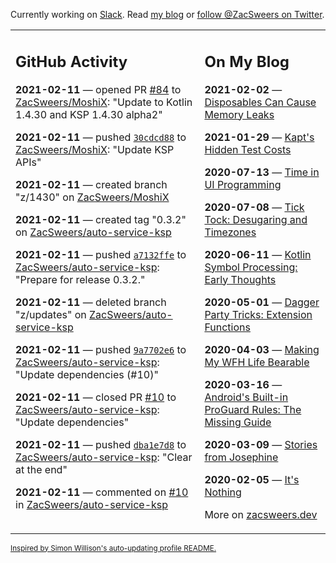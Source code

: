 Currently working on [Slack](https://slack.com/). Read [my blog](https://zacsweers.dev/) or [follow @ZacSweers on Twitter](https://twitter.com/ZacSweers).

<table><tr><td valign="top" width="60%">

## GitHub Activity
<!-- githubActivity starts -->
**2021-02-11** — opened PR [#84](https://api.github.com/repos/ZacSweers/MoshiX/pulls/84) to [ZacSweers/MoshiX](https://api.github.com/repos/ZacSweers/MoshiX): "Update to Kotlin 1.4.30 and KSP 1.4.30 alpha2"

**2021-02-11** — pushed [`30cdcd88`](https://github.com/ZacSweers/MoshiX/commit/30cdcd88d039b56a80a86d461354292ece0029cc) to [ZacSweers/MoshiX](https://api.github.com/repos/ZacSweers/MoshiX): "Update KSP APIs"

**2021-02-11** — created branch "z/1430" on [ZacSweers/MoshiX](https://api.github.com/repos/ZacSweers/MoshiX)

**2021-02-11** — created tag "0.3.2" on [ZacSweers/auto-service-ksp](https://api.github.com/repos/ZacSweers/auto-service-ksp)

**2021-02-11** — pushed [`a7132ffe`](https://github.com/ZacSweers/auto-service-ksp/commit/a7132ffeb985705cc01c66d3183a8e6ead555571) to [ZacSweers/auto-service-ksp](https://api.github.com/repos/ZacSweers/auto-service-ksp): "Prepare for release 0.3.2."

**2021-02-11** — deleted branch "z/updates" on [ZacSweers/auto-service-ksp](https://api.github.com/repos/ZacSweers/auto-service-ksp)

**2021-02-11** — pushed [`9a7702e6`](https://github.com/ZacSweers/auto-service-ksp/commit/9a7702e66e07bf99ff57a913fe198a40b7a34e02) to [ZacSweers/auto-service-ksp](https://api.github.com/repos/ZacSweers/auto-service-ksp): "Update dependencies (#10)"

**2021-02-11** — closed PR [#10](https://api.github.com/repos/ZacSweers/auto-service-ksp/pulls/10) to [ZacSweers/auto-service-ksp](https://api.github.com/repos/ZacSweers/auto-service-ksp): "Update dependencies"

**2021-02-11** — pushed [`dba1e7d8`](https://github.com/ZacSweers/auto-service-ksp/commit/dba1e7d831cd74e7af8d9ee2f04435b912b888b2) to [ZacSweers/auto-service-ksp](https://api.github.com/repos/ZacSweers/auto-service-ksp): "Clear at the end"

**2021-02-11** — commented on [#10](https://github.com/ZacSweers/auto-service-ksp/pull/10#issuecomment-777281721) in [ZacSweers/auto-service-ksp](https://api.github.com/repos/ZacSweers/auto-service-ksp)
<!-- githubActivity ends -->
</td><td valign="top" width="40%">

## On My Blog
<!-- blog starts -->
**2021-02-02** — [Disposables Can Cause Memory Leaks](https://www.zacsweers.dev/disposables-can-cause-memory-leaks/)

**2021-01-29** — [Kapt's Hidden Test Costs](https://www.zacsweers.dev/kapts-hidden-test-costs/)

**2020-07-13** — [Time in UI Programming](https://www.zacsweers.dev/time-in-ui/)

**2020-07-08** — [Tick Tock: Desugaring and Timezones](https://www.zacsweers.dev/ticktock-desugaring-timezones/)

**2020-06-11** — [Kotlin Symbol Processing: Early Thoughts](https://www.zacsweers.dev/kotlin-symbol-processor-early-thoughts/)

**2020-05-01** — [Dagger Party Tricks: Extension Functions](https://www.zacsweers.dev/dagger-party-tricks-extension-functions/)

**2020-04-03** — [Making My WFH Life Bearable](https://www.zacsweers.dev/making-wfh-life-bearable/)

**2020-03-16** — [Android's Built-in ProGuard Rules: The Missing Guide](https://www.zacsweers.dev/android-proguard-rules/)

**2020-03-09** — [Stories from Josephine](https://www.zacsweers.dev/stories-from-josephine/)

**2020-02-05** — [It's Nothing](https://www.zacsweers.dev/its-nothing/)
<!-- blog ends -->
More on [zacsweers.dev](https://zacsweers.dev/)
</td></tr></table>

<sub><a href="https://simonwillison.net/2020/Jul/10/self-updating-profile-readme/">Inspired by Simon Willison's auto-updating profile README.</a></sub>